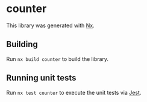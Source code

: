 # counter

This library was generated with [Nx](https://nx.dev).

## Building

Run `nx build counter` to build the library.

## Running unit tests

Run `nx test counter` to execute the unit tests via [Jest](https://jestjs.io).
